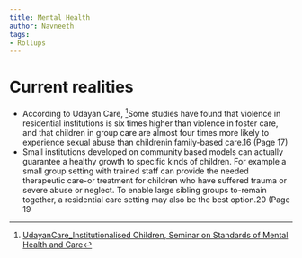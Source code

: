 ```yaml
---
title: Mental Health
author: Navneeth
tags: 
- Rollups
---
```


# Current realities

- According to Udayan Care, [^1]Some studies have found that violence in residential institutions is six times higher than violence in foster care, and that children in group care are almost four times more likely to experience sexual abuse than childrenin family-based care.16 (Page 17)
- Small institutions developed on community based models can actually guarantee a healthy growth to specific kinds of children. For example a small group setting with trained staff  can provide the needed therapeutic care-or treatment for children who have suffered trauma or severe abuse or neglect. To enable large sibling groups to-remain together, a residential care setting may also be the best option.20 (Page 19

[^1]: [UdayanCare_Institutionalised Children, Seminar on Standards of Mental Health and Care](Volume%202/Reference%20Reading/Service%20providers%20to%20CCIs/Udayan%20Care/UdayanCare_Institutionalised%20Children,%20Seminar%20on%20Standards%20of%20Mental%20Health%20and%20Care.md)
